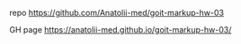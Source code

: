 repo 
https://github.com/Anatolii-med/goit-markup-hw-03


GH page
https://anatolii-med.github.io/goit-markup-hw-03/
